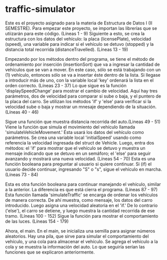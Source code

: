 # traffic-simulator

Este es el proyecto asignado para la materia de Estructura de Datos I (II SEMESTRE).
Para empezar este proyecto, se importan las librerías que se utiizarán para este código. (Líneas 1 - 9)
Siguiente a esto,  se crea la estructura con los datos del vehículo: la placa (licensePlate), velocidad (speed), una variable para indicar si el vehículo se detuvo (stopped) y la distancia total recorrida (distanceTravelled). (Líneas 13 - 19)

Empezando por los métodos dentro del programa, se tiene el método de ordenamiento por inserción (insertionSort) que va a ingresar la cantidad de vehículos que se van a mover. En este caso, sólo se está trabajando con un (1) vehículo, entonces sólo se va a insertar éste dentro de la lista. Si llegase a introducir más de uno, con la variable local 'key' ordenará la lista en el orden correcto. (Líneas 23 - 37)
Lo que sigue es la función 'displaySpeedChange' para mostrar el cambio de velocidad. Aquí hay tres parámetros, dos de velocidad para comparar si sube o baja, y el puntero de la placa del carro. Se utilizan los métodos 'if' y 'else' para verificar si la velocidad sube o baja y mostrar un mnesaje dependiendo de la situación. (Líneas 40 - 46)

Sigue una función que muestra distancia recorrida del auto.(Lineas 49 - 51)
Viene la función que simula el movimiento del vehículo llamada 'simulateVehicleMovement.' Ésta usará los datos del vehículo como parámetros.  Se crea una variable local 'initialSpeed' usando como referencia la velocidad ingresada del struct de Vehicle. Luego, entra dos métodos: el 'if' para mostrar que el vehículo se detuvo y muestra un mensaje indicando que se detuvo en un semáforo; el 'else' para seguir avanzando y mostrará una nueva velocidad. (Líneas 54 - 70)
Esta es una función booleana para preguntar al usuario si quiere continuar. Si (if) el usuario decide continuar, ingresando "S" o "s", sigue el vehículo en marcha. (Líneas 73 - 84)

Esta es otra función booleana para continuar manejando el vehículo, similar a la anterior. La diferencia es que está cierra el programa. (Líneas 87 - 97)
Esta función llamada 'simulateTraffic' se encarga de ordenar los vehículos de manera correcta. De ahí muestra, como mensaje, los datos del carro introducido. Luego asigna una velocidad aleatoria en el 'if.' De lo contrario ('else'), el carro se detiene, y luego muestra la cantidad recorrida de ese tramo. (Líneas 100 - 152)
Sigue la función para mostrar el comportamiento de las luces. (Líneas 154 - 179)

Ahora, el main. En el main, se inicializa una semilla para asignar números aleatorios. Hay una pila, que sirve para simular el comportamiento del vehículo, y una cola para almacenar el vehículo. Se agrega el vehículo a la cola y se muestra la información del auto. Lo que seguiría serían las funciones que se explicaron anteriormente.
